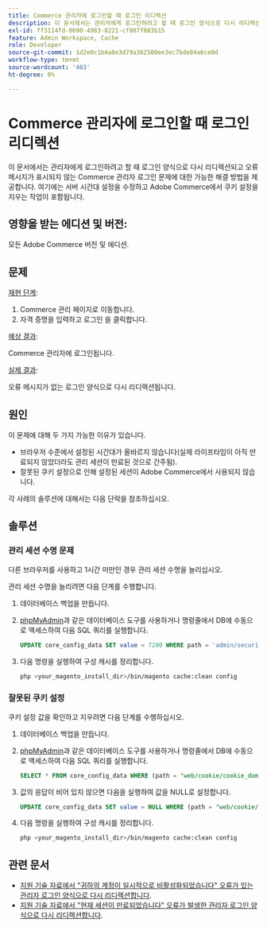 ```yaml
---
title: Commerce 관리자에 로그인할 때 로그인 리디렉션
description: 이 문서에서는 관리자에게 로그인하려고 할 때 로그인 양식으로 다시 리디렉션되고 오류 메시지가 표시되지 않는 Commerce 관리자 로그인 문제에 대한 가능한 해결 방법을 제공합니다. 여기에는 서버 시간대 설정을 수정하고 Adobe Commerce에서 쿠키 설정을 지우는 작업이 포함됩니다.
exl-id: ff3114fd-8690-4983-8221-cf807f083b15
feature: Admin Workspace, Cache
role: Developer
source-git-commit: 1d2e0c1b4a8e3d79a362500ee3ec7bde84a6ce0d
workflow-type: tm+mt
source-wordcount: '403'
ht-degree: 0%

---
```


# Commerce 관리자에 로그인할 때 로그인 리디렉션

이 문서에서는 관리자에게 로그인하려고 할 때 로그인 양식으로 다시 리디렉션되고 오류 메시지가 표시되지 않는 Commerce 관리자 로그인 문제에 대한 가능한 해결 방법을 제공합니다. 여기에는 서버 시간대 설정을 수정하고 Adobe Commerce에서 쿠키 설정을 지우는 작업이 포함됩니다.

## 영향을 받는 에디션 및 버전:

모든 Adobe Commerce 버전 및 에디션.

## 문제

<u>재현 단계</u>:

1. Commerce 관리 페이지로 이동합니다.
1. 자격 증명을 입력하고 로그인 을 클릭합니다.

<u>예상 결과</u>:

Commerce 관리자에 로그인됩니다.

<u>실제 결과</u>:

오류 메시지가 없는 로그인 양식으로 다시 리디렉션됩니다.

## 원인

이 문제에 대해 두 가지 가능한 이유가 있습니다.

* 브라우저 수준에서 설정된 시간대가 올바르지 않습니다(실제 라이프타임이 아직 만료되지 않았더라도 관리 세션이 만료된 것으로 간주됨).
* 잘못된 쿠키 설정으로 인해 설정된 세션이 Adobe Commerce에서 사용되지 않습니다.

각 사례의 솔루션에 대해서는 다음 단락을 참조하십시오.

## 솔루션

### 관리 세션 수명 문제

다른 브라우저를 사용하고 1시간 미만인 경우 관리 세션 수명을 늘리십시오.

관리 세션 수명을 늘리려면 다음 단계를 수행합니다.

1. 데이터베이스 백업을 만듭니다.
1. [phpMyAdmin](https://devdocs.magento.com/guides/v2.2/install-gde/prereq/optional.html#install-optional-phpmyadmin)과 같은 데이터베이스 도구를 사용하거나 명령줄에서 DB에 수동으로 액세스하여 다음 SQL 쿼리를 실행합니다.

   ```sql
   UPDATE core_config_data SET value = 7200 WHERE path = 'admin/security/session_lifetime';
   ```

1. 다음 명령을 실행하여 구성 캐시를 정리합니다.

   ```bash
   php <your_magento_install_dir>/bin/magento cache:clean config
   ```

### 잘못된 쿠키 설정

쿠키 설정 값을 확인하고 지우려면 다음 단계를 수행하십시오.

1. 데이터베이스 백업을 만듭니다.
1. [phpMyAdmin](https://devdocs.magento.com/guides/v2.2/install-gde/prereq/optional.html#install-optional-phpmyadmin)과 같은 데이터베이스 도구를 사용하거나 명령줄에서 DB에 수동으로 액세스하여 다음 SQL 쿼리를 실행합니다.

   ```sql
   SELECT * FROM core_config_data WHERE (path = "web/cookie/cookie_domain" OR path = "web/cookie/cookie_path");
   ```

1. 값의 응답이 비어 있지 않으면 다음을 실행하여 값을 NULL로 설정합니다.

   ```sql
   UPDATE core_config_data SET value = NULL WHERE (path = "web/cookie/cookie_domain" OR path = "web/cookie/cookie_path");
   ```

1. 다음 명령을 실행하여 구성 캐시를 정리합니다.

   ```bash
   php <your_magento_install_dir>/bin/magento cache:clean config
   ```

## 관련 문서

* [지원 기술 자료에서 &quot;귀하의 계정이 일시적으로 비활성화되었습니다&quot; 오류가 있는 관리자 로그인 양식으로 다시 리디렉션합니다](/help/troubleshooting/miscellaneous/redirect-back-to-the-admin-login-form-with-your-account-is-temporarily-disabled-error.md).
* [지원 기술 자료에서 &quot;현재 세션이 만료되었습니다&quot; 오류가 발생한 관리자 로그인 양식으로 다시 리디렉션합니다](/help/troubleshooting/miscellaneous/redirect-back-to-the-admin-login-form-with-your-current-session-has-been-expired-error.md).
